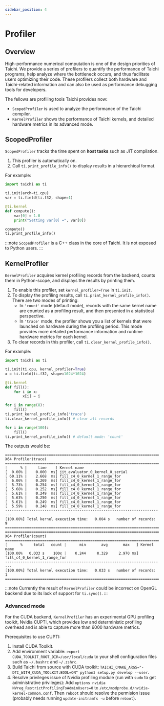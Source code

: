 ```yaml
---
sidebar_position: 4
---
```


# Profiler

## Overview
High-performance numerical computation is one of the design priorities of Taichi. We provide a series of profilers
to quantify the performance of Taichi programs, help analyze where the bottleneck occurs, and thus facilitate users
optimizing their code. These profilers collect both hardware and Taichi-related information and can also be used as
performance debugging tools for developers.

The fellows are profiling tools Taichi provides now:
- `ScopedProfiler` is used to analyze the performance of the Taichi compiler.
- `KernelProfiler` shows the performance of Taichi kernels, and detailed hardware metrics in its advanced mode.

## ScopedProfiler
`ScopedProfiler` tracks the time spent on **host tasks** such as JIT compilation.

1. This profiler is automatically on.
2. Call `ti.print_profile_info()` to display results in a hierarchical format.

For example:

```python
import taichi as ti

ti.init(arch=ti.cpu)
var = ti.field(ti.f32, shape=1)

@ti.kernel
def compute():
    var[0] = 1.0
    print("Setting var[0] =", var[0])

compute()
ti.print_profile_info()
```

:::note
`ScopedProfiler` is a C++ class in the core of Taichi. It is not exposed to Python users.
:::


## KernelProfiler

`KernelProfiler` acquires kernel profiling records from the backend, counts them in Python-scope, and displays the results by printing them.

1. To enable this profiler, set `kernel_profiler=True` in `ti.init`.
2. To display the profiling results, call `ti.print_kernel_profile_info()`. There are two modes of printing:
    - In `'count'` mode (default mode), records with the same kernel name are counted as a profiling result,
    and then presented in a statistical perspective.
    - In `'trace'` mode, the profiler shows you a list of kernels that were launched on hardware during the profiling period.
    This mode provides more detailed performance information and runtime hardware metrics for each kernel.
3. To clear records in this profiler, call `ti.clear_kernel_profile_info()`.

For example:
```python {3,13}
import taichi as ti

ti.init(ti.cpu, kernel_profiler=True)
x = ti.field(ti.f32, shape=1024*1024)

@ti.kernel
def fill():
    for i in x:
        x[i] = i

for i in range(8):
    fill()
ti.print_kernel_profile_info('trace')
ti.clear_kernel_profile_info() # clear all records

for i in range(100):
    fill()
ti.print_kernel_profile_info() # default mode: 'count'
```

The outputs would be:

```
=========================================================================
X64 Profiler(trace)
=========================================================================
[      % |     time    ] Kernel name
[  0.00% |    0.000  ms] jit_evaluator_0_kernel_0_serial
[ 60.11% |    2.668  ms] fill_c4_0_kernel_1_range_for
[  6.06% |    0.269  ms] fill_c4_0_kernel_1_range_for
[  5.73% |    0.254  ms] fill_c4_0_kernel_1_range_for
[  5.68% |    0.252  ms] fill_c4_0_kernel_1_range_for
[  5.61% |    0.249  ms] fill_c4_0_kernel_1_range_for
[  5.63% |    0.250  ms] fill_c4_0_kernel_1_range_for
[  5.61% |    0.249  ms] fill_c4_0_kernel_1_range_for
[  5.59% |    0.248  ms] fill_c4_0_kernel_1_range_for
-------------------------------------------------------------------------
[100.00%] Total kernel execution time:   0.004 s   number of records:  9
=========================================================================
=========================================================================
X64 Profiler(count)
=========================================================================
[      %     total   count |      min       avg       max   ] Kernel name
[100.00%   0.033 s    100x |    0.244     0.329     2.970 ms] fill_c4_0_kernel_1_range_for
-------------------------------------------------------------------------
[100.00%] Total kernel execution time:   0.033 s   number of records:  1
=========================================================================
```

:::note
Currently the result of `KernelProfiler` could be incorrect on OpenGL backend due to its lack of support for `ti.sync()`.
:::

### Advanced mode
For the CUDA backend, `KernelProfiler` has an experimental GPU profiling toolkit, Nvidia CUPTI, which provides low and
deterministic profiling overhead and is able to capture more than 6000 hardware metrics.

Prerequisites to use CUPTI:
1. Install CUDA Toolkit.
2. Add environment variable:
    `export CUDA_TOOLKIT_ROOT_DIR=/usr/local/cuda` to your shell configuration files such as `~/.bashrc` and `~/.zshrc`.
3. Build Taichi from source with CUDA toolkit:
    `TAICHI_CMAKE_ARGS="-DTI_WITH_CUDA_TOOLKIT:BOOL=ON" python3 setup.py develop --user`.
4. Resolve privileges issue of Nvidia profiling module (run with `sudo` to get administrative privileges):
    Add `options nvidia NVreg_RestrictProfilingToAdminUsers=0` to `/etc/modprobe.d/nvidia-kernel-common.conf`.
    Then `reboot` should resolve the permision issue (probably needs running `update-initramfs -u` before `reboot`).
